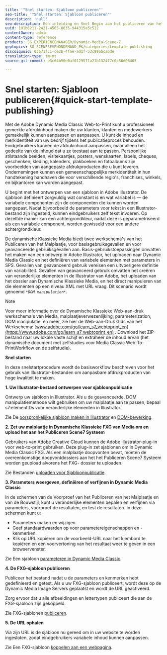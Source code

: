 ```yaml
---
title: '"Snel starten: Sjabloon publiceren"'
seo-title: '"Snel starten: Sjabloon publiceren"'
description: 'null'
seo-description: Een inleiding en Snel Begin aan het publiceren van het Malplaatje om u te helpen snel aan de slag gaan.
uuid: 101b6211-2421-4565-8635-944315a5c512
contentOwner: admin
content-type: reference
products: SG_EXPERIENCEMANAGER/Dynamic-Media-Scene-7
geptopics: SG_SCENESEVENONDEMAND_PK/categories/template-publishing
discoiquuid: 03671fc1-ce3b-4fae-ad1f-53c99abcabde
translation-type: tm+mt
source-git-commit: e3c64b90e0af0129571a21b132477c0c86d06405

---
```



# Snel starten: Sjabloon publiceren{#quick-start-template-publishing}

Met de Adobe Dynamic Media Classic Web-to-Print kunt u professioneel gemerkte afdrukinhoud maken die uw klanten, klanten en medewerkers gemakkelijk kunnen aanpassen en aanpassen. U kunt de inhoud en merkidentiteit van uw bedrijf tijdens het publicatieproces behouden. Eindgebruikers kunnen de afdrukinhoud aanpassen, maar alleen het gedeelte van de inhoud dat u ze toestaat aan te passen. Persoonlijke stilstaande beelden, visitekaartjes, posters, wenskaarten, labels, cheques, geschenken, kleding, kalenders, plakboeken en fotoalbums zijn voorbeelden van aangepaste afdrukproducten die u kunt leveren. Ondernemingen kunnen een gemeenschappelijke merkidentiteit in hun handtekening handhaven die voor verschillende regio&#39;s, franchises, winkels, en bijkantoren kan worden aangepast.

U begint met het ontwerpen van een sjabloon in Adobe Illustrator. De sjabloon definieert zorgvuldig wat constant is en wat variabel is — de variabele componenten zijn de componenten die kunnen worden aangepast. Nadat bijvoorbeeld de parameters voor tekst in een Illustrator-bestand zijn ingesteld, kunnen eindgebruikers zelf tekst invoeren. Op dezelfde manier kan een achtergrondkleur, nadat deze is geparametriseerd als een variabele component, worden gewisseld voor een andere achtergrondkleur.

De dynamische Klassieke Media biedt twee werkschema&#39;s van het Publiceren van het Malplaatje, voor basisgebruiksgevallen en voor geavanceerde gebruiksgevallen aan. Basis-gebruikstoepassingen omvatten het maken van een ontwerp in Adobe Illustrator, het uploaden naar Dynamic Media Classic en het definiëren van variabele elementen met parameters in SPS. Gevallen van geavanceerd gebruik vereisen een uitvoerigere definitie van variabiliteit. Gevallen van geavanceerd gebruik omvatten het creëren van veranderlijke elementen in de Illustrator van Adobe, het uploaden van het dossier aan Dynamische Klassieke Media, en het direct manipuleren van die elementen op een niveau XML met URL vraag. Dit scenario wordt genoemd *`*DOM manipulation*`*.

>[!NOTE]
>
>Voor meer informatie over de Dynamische Klassieke Web-aan-druk werkschema&#39;s van Media, malplaatjeverwezenlijking, parameterization, DOM manipulatie, en meer, zie hier de Web-aan-Druk Gids van het Werkschema: [www.adobe.com/go/learn_s7_webtoprint_en](https://www.adobe.com/go/learn_s7_webtoprint_en) . Download het ZIP-bestand naar uw lokale vaste schijf en extraheer de inhoud ervan (het dynamische document met zelfstudies voor Media Classic Web-To-PrintWorkflow en de zelfstudie).

**Snel starten**

In deze snelstartprocedure wordt de basisworkflow beschreven voor het gebruik van Illustrator-bestanden om aanpasbare afdrukproducten van hoge kwaliteit te maken.

**1. Uw Illustrator-bestand ontwerpen voor sjabloonpublicatie**

Ontwerp uw sjabloon in Illustrator. Als u de geavanceerde, DOM manipulatiemethode wilt gebruiken om uw malplaatje aan te passen, bepaal s7:elementIDs voor veranderlijke elementen in Illustrator.

Zie De [oorspronkelijke sjabloon maken in Illustrator](create-initial-template-illustrator.md#create_the_initial_template_in_illustrator) en [DOM-bewerking](dom-manipulation.md#dom_manipulation).

**2. Zet uw malplaatje in Dynamische Klassieke FXG van Media om en upload het aan het Publiceren Scene7 Systeem**

Gebruikers van Adobe Creative Cloud kunnen de Adobe Illustrator-plug-in voor web-to-print gebruiken. Deze plug-in zet sjablonen om in Dynamic Media Classic FXG. Als een malplaatje doopvonten bevat, moeten de overeenkomstige doopvontdossiers aan het het Publiceren Scene7 Systeem worden geupload alvorens het FXG- dossier te uploaden.

Zie Bestanden [uploaden voor Sjabloonpublicatie](upload-files-template-publishing.md#upload_files_for_template_publishing).

**3. Parameters weergeven, definiëren of verfijnen in Dynamic Media Classic**

In de schermen van de Voorproef van het Publiceren van het Malplaatje en van de Bouwstijl, kunt u veranderlijke elementen bepalen en verfijnen via parameters, voorproef de resultaten, en test de resultaten. In deze schermen kunt u:

* Parameters maken en wijzigen.
* Geef standaardwaarden op voor parametereigenschappen en -kenmerken.
* Klik op URL kopiëren om de voorbeeld-URL naar het klembord te kopiëren en een voorvertoning van het resultaat weer te geven in een browservenster.

Zie Een sjabloon [parameteren in Dynamic Media Classic](parameterizing-template-scene7.md#parameterizing_a_template_in_scene7).

**4. De FXG-sjabloon publiceren**

Publiceer het bestand nadat u de parameters en kenmerken hebt gedefinieerd en getest. Als u uw FXG-sjabloon publiceert, wordt deze op de Dynamic Media Image Servers geplaatst en wordt de URL geactiveerd.

Zorg ervoor dat u alle afbeeldingen en lettertypen publiceert die aan de FXG-sjabloon zijn gekoppeld.

Zie FXG-sjablonen [publiceren](dom-manipulation.md#publish_fxg_templates).

**5. De URL ophalen**

Via zijn URL is de sjabloon nu gereed om in uw website te worden ingesloten, zodat eindgebruikers variabele inhoud kunnen aanpassen.

Zie Een FXG-sjabloon [koppelen aan een webpagina](linking-fxg-template-web-page.md#linking_an_fxg_template_to_a_web_page).
